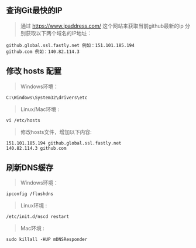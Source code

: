 ## 查询Git最快的IP

> 通过 https://www.ipaddress.com/ 这个网站来获取当前github最新的ip
> 分别获取以下两个域名的IP地址：

```
github.global.ssl.fastly.net 例如：151.101.185.194 
github.com 例如：140.82.114.3
```

## 修改 hosts 配置

> Windows环境：

```shell
C:\Windows\System32\drivers\etc
```

> Linux/Mac环境 :

```shell
vi /etc/hosts
```

> 修改hosts文件，增加以下内容:

```
151.101.185.194 github.global.ssl.fastly.net 
140.82.114.3 github.com
```

## 刷新DNS缓存

> Windows环境：

```shell
ipconfig /flushdns
```

> Linux环境 :

```shell
/etc/init.d/nscd restart
```

> Mac环境 :

```shell
sudo killall -HUP mDNSResponder
```